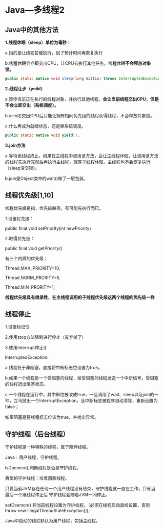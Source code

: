 # Java—多线程2

## Java中的其他方法

**1.线程休眠（sleep）单位为毫秒：**

a.指的是让线程暂缓执行，到了预计时间再恢复执行

b.线程休眠会立即交出CPU，让CPU去执行其他任务。线程休眠**不会释放对象锁。**

```java
public static native void sleep(long millis) throws InterruptedException;
```



**2.线程让步（yeild）**

a.暂停当前正在执行的线程对象，并执行其他线程，**会让当前线程交出CPU，但是不会立即交出（系统调度）。**

b.yiled()交出CPU后只能让拥有相同优先级的线程获得线程，不会释放对象锁。

c.什么再成为就绪状态，还是靠系统调度。

```java
public static native void yield();
```

**3.join方法**

a.等待该线程终止，如果在主线程中调用该方法，会让主线程休眠，让调用该方法的线程先执行完然后再执行主线程，就算子线程休眠，主线程也不会恢复执行（sleep没交锁）。

b.join是Object类中的wait()做了一层包装。

## 线程优先级[1,10]

线程优先级是指，优先级越高，有可能先执行而已。

1.设置优先级：

public final void setPriority(int newPriority)

2.取得优先级：

public final void getPriority()

有三个内置的优先级：

Thread.MAX_PRIORITY=10;

Thread.NORM_PRORITY=5;

Thread.MIN_PRORITY=1;

**线程优先级具有继承性，在主线程调用的子线程优先级这两个线程的优先级一样**



## 线程停止

1.设置标记位

2.使用stop方法强制进行停止（废弃掉了）

3.使用Interrupt停止()

InterruptedException:

a.线程处于非阻塞，直接将中断标志位设置为true。

b.如果一个线程是一个受阻塞的线程，给受阻塞的线程发送一个中断信号，受阻塞的线程退出阻塞状态。

c.一个线程在运行中，其中断位被改成true，一旦调用了wait、sleep以及join的一种，立马抛出一个InterruptException，且中断标志被程序自动清除，重新设置为false；

如果阻塞是将线程标志位该为true，并抛出异常。





## 守护线程（后台线程）

守护线程是一种特殊的线程，属于陪伴线程。

Java：用户线程，守护线程。

isDaemon();判断线程是否是守护线程。

典型的守护线程：垃圾回收线程。

只要当前JVM存在任何一个用户线程没有结束，守护线程就一直在工作，只有当最后一个用线程停止后 守护线程会随着JVM一同停止。

setDeamon() 将当前线程设置为守护线程。（必须在线程启动直线设置，否则throw new IllegalThreadStateException());

Java中启动的线程默认为用户线程，包括主线程。